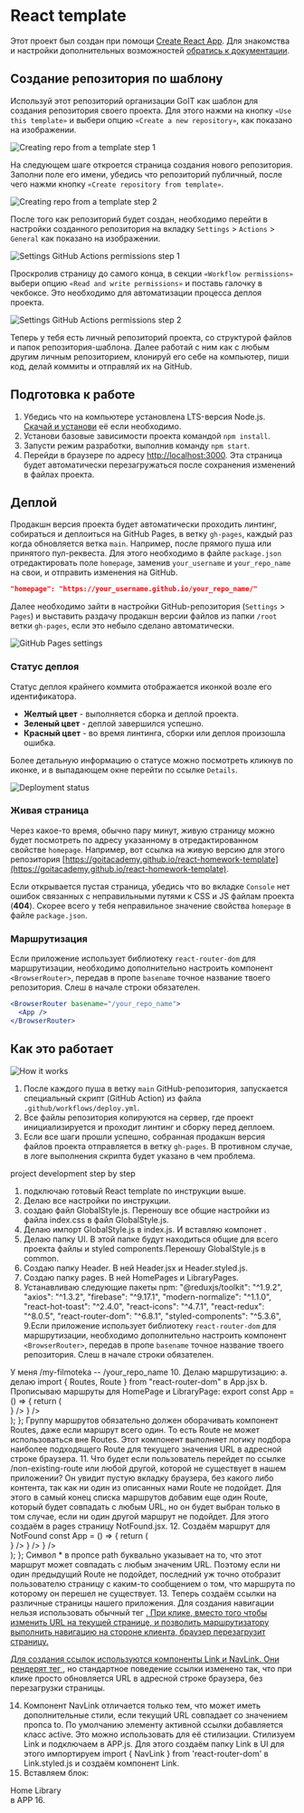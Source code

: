 # React  template

Этот проект был создан при помощи
[Create React App](https://github.com/facebook/create-react-app). Для знакомства
и настройки дополнительных возможностей
[обратись к документации](https://facebook.github.io/create-react-app/docs/getting-started).

## Создание репозитория по шаблону

Используй этот репозиторий организации GoIT как шаблон для создания репозитория
своего проекта. Для этого нажми на кнопку `«Use this template»` и выбери опцию
`«Create a new repository»`, как показано на изображении.

![Creating repo from a template step 1](./assets/template-step-1.png)

На следующем шаге откроется страница создания нового репозитория. Заполни поле
его имени, убедись что репозиторий публичный, после чего нажми кнопку
`«Create repository from template»`.

![Creating repo from a template step 2](./assets/template-step-2.png)

После того как репозиторий будет создан, необходимо перейти в настройки
созданного репозитория на вкладку `Settings` > `Actions` > `General` как
показано на изображении.

![Settings GitHub Actions permissions step 1](./assets/gh-actions-perm-1.png)

Проскролив страницу до самого конца, в секции `«Workflow permissions»` выбери
опцию `«Read and write permissions»` и поставь галочку в чекбоксе. Это
необходимо для автоматизации процесса деплоя проекта.

![Settings GitHub Actions permissions step 2](./assets/gh-actions-perm-2.png)

Теперь у тебя есть личный репозиторий проекта, со структурой файлов и папок
репозитория-шаблона. Далее работай с ним как с любым другим личным репозиторием,
клонируй его себе на компьютер, пиши код, делай коммиты и отправляй их на
GitHub.

## Подготовка к работе

1. Убедись что на компьютере установлена LTS-версия Node.js.
   [Скачай и установи](https://nodejs.org/en/) её если необходимо.
2. Установи базовые зависимости проекта командой `npm install`.
3. Запусти режим разработки, выполнив команду `npm start`.
4. Перейди в браузере по адресу [http://localhost:3000](http://localhost:3000).
   Эта страница будет автоматически перезагружаться после сохранения изменений в
   файлах проекта.

## Деплой

Продакшн версия проекта будет автоматически проходить линтинг, собираться и
деплоиться на GitHub Pages, в ветку `gh-pages`, каждый раз когда обновляется
ветка `main`. Например, после прямого пуша или принятого пул-реквеста. Для этого
необходимо в файле `package.json` отредактировать поле `homepage`, заменив
`your_username` и `your_repo_name` на свои, и отправить изменения на GitHub.

```json
"homepage": "https://your_username.github.io/your_repo_name/"
```

Далее необходимо зайти в настройки GitHub-репозитория (`Settings` > `Pages`) и
выставить раздачу продакшн версии файлов из папки `/root` ветки `gh-pages`, если
это небыло сделано автоматически.

![GitHub Pages settings](./assets/repo-settings.png)

### Статус деплоя

Статус деплоя крайнего коммита отображается иконкой возле его идентификатора.

- **Желтый цвет** - выполняется сборка и деплой проекта.
- **Зеленый цвет** - деплой завершился успешно.
- **Красный цвет** - во время линтинга, сборки или деплоя произошла ошибка.

Более детальную информацию о статусе можно посмотреть кликнув по иконке, и в
выпадающем окне перейти по ссылке `Details`.

![Deployment status](./assets/deploy-status.png)

### Живая страница

Через какое-то время, обычно пару минут, живую страницу можно будет посмотреть
по адресу указанному в отредактированном свойстве `homepage`. Например, вот
ссылка на живую версию для этого репозитория
[https://goitacademy.github.io/react-homework-template](https://goitacademy.github.io/react-homework-template).

Если открывается пустая страница, убедись что во вкладке `Console` нет ошибок
связанных с неправильными путями к CSS и JS файлам проекта (**404**). Скорее
всего у тебя неправильное значение свойства `homepage` в файле `package.json`.

### Маршрутизация

Если приложение использует библиотеку `react-router-dom` для маршрутизации,
необходимо дополнительно настроить компонент `<BrowserRouter>`, передав в пропе
`basename` точное название твоего репозитория. Слеш в начале строки обязателен.

```jsx
<BrowserRouter basename="/your_repo_name">
  <App />
</BrowserRouter>
```

## Как это работает

![How it works](./assets/how-it-works.png)

1. После каждого пуша в ветку `main` GitHub-репозитория, запускается специальный
   скрипт (GitHub Action) из файла `.github/workflows/deploy.yml`.
2. Все файлы репозитория копируются на сервер, где проект инициализируется и
   проходит линтинг и сборку перед деплоем.
3. Если все шаги прошли успешно, собранная продакшн версия файлов проекта
   отправляется в ветку `gh-pages`. В противном случае, в логе выполнения
   скрипта будет указано в чем проблема.


project development step by step

1. подключаю готовый React  template по инструкции выше.
2. Делаю все настройки по инструкции.
3. создаю файл GlobalStyle.js. Переношу все общие настройки из файла index.css в файл GlobalStyle.js.
4. Делаю импорт GlobalStyle.js в index.js. И вставляю компонет <GlobalStyle/>.
5. Делаю папку UI. В этой папке будут находиться общие для всего проекта файлы и styled components.Переношу
   GlobalStyle.js в common.
6. Создаю папку Header. В ней Header.jsx и Header.styled.js.
7. Создаю папку pages. В ней НomePages и LibraryPages.
8. Устанавливаю следующие пакеты npm:
 "@reduxjs/toolkit": "^1.9.2",
    "axios": "^1.3.2",
    "firebase": "^9.17.1",
    "modern-normalize": "^1.1.0",
    "react-hot-toast": "^2.4.0",
    "react-icons": "^4.7.1",
    "react-redux": "^8.0.5",
    "react-router-dom": "^6.8.1",
    "styled-components": "^5.3.6",
9.Если приложение использует библиотеку `react-router-dom` для маршрутизации,
  необходимо дополнительно настроить компонент `<BrowserRouter>`, передав в пропе
 `basename` точное название твоего репозитория. Слеш в начале строки обязателен.
  <BrowserRouter basename="/your_repo_name">
  <App />
  </BrowserRouter>
  У меня /my-filmoteka -- /your_repo_name
10. Делаю маршрутизацию:
   а. делаю import { Routes, Route } from "react-router-dom" в App.jsx
   b. Прописываю маршруты для HomePage  и LibraryPage:
      export const App = () => {
  return (
    <div>
      <Routes>
        <Route path="/" element={<Home />} />
        <Route path="/about" element={<LibraryPage />} />
      </Routes>
    </div>
  );
  };
 Группу маршрутов обязательно должен оборачивать компонент Routes, даже если маршрут всего один. То есть Route не может использоваться вне Routes. Этот компонент выполняет логику подбора наиболее подходящего Route для текущего значения URL в адресной строке браузера.
11. Что будет если пользователь перейдет по ссылке /non-existing-route или любой другой, которой не существует в нашем   приложении? Он увидит пустую вкладку браузера, без какого либо контента, так как ни один из описанных нами Route не  подойдет. Для этого в самый конец списка маршрутов добавим еще один Route, который будет совпадать с любым URL, но он будет выбран только в том случае, если ни один другой маршрут не подойдет.
Для этого создаём в pages страницу NotFound.jsx.
12. Создаём маршрут для NotFound
     const App = () => {
  return (
    <div>
      <Routes>
        <Route path="/" element={<Home />} />
        <Route path="/about" element={<LibraryPage />} />
        <Route path="*" element={<NotFound />} />
      </Routes>
    </div>
  );
};
Символ * в пропсе path буквально указывает на то, что этот маршрут может совпадать с любым значеним URL. Поэтому если ни один предыдущий Route не подойдет, последний уж точно отобразит пользователю страницу с каким-то сообщением о том, что маршрута по которому он перешел не существует.
13. Теперь создаём ссылки на различные страницы нашего приложения.
    Для создания навигации нельзя использовать обычный тег <a href="/about">. При клике, вместо того чтобы изменить URL на текущей странице, и позволить маршрутизатору выполнить навигацию на стороне клиента, браузер перезагрузит страницу.

   Для создания ссылок используются компоненты Link и NavLink. Они рендерят тег <a>, но стандартное поведение ссылки изменено так, что при клике просто обновляется URL в адресной строке браузера, без перезагрузки страницы.

 
14. Компонент NavLink отличается только тем, что может иметь дополнительные стили, если текущий URL совпадает со значением пропcа to. По умолчанию элементу активной ссылки добавляется класс active. Это можно использовать для её стилизации.
Стилизуем  Link и подключаем в APP.js. Для этого создаём папку Link в UI 
для этого импортируем import { NavLink } from 'react-router-dom'  в Link.styled.js и создаём компонент Link.
15. Вставляем блок:
 <nav>
        <LinkStyled to="/" end>
          Home
        </LinkStyled>
        <LinkStyled to="/library">Library</LinkStyled>
      </nav>
  в APP
16.  